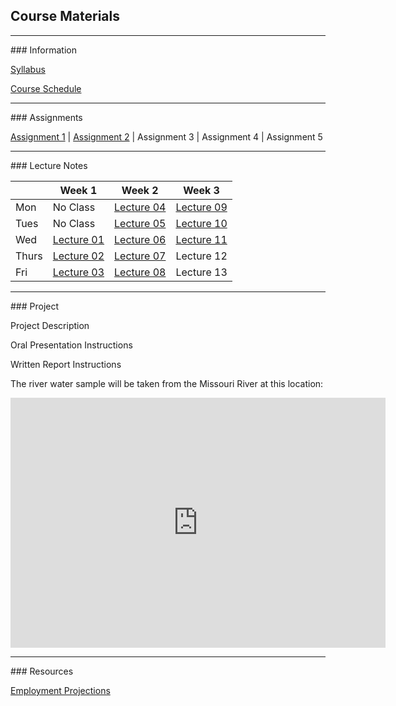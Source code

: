 ## Course Materials
<hr>
### Information

[Syllabus](/docs/Syllabus.pdf)

[Course Schedule](/docs/CourseSchedule.pdf)


<hr>
### Assignments

[Assignment 1](/docs/Assignment01.pdf) | [Assignment 2](/docs/Assignment02.pdf) | Assignment 3 | Assignment 4 | Assignment 5


<hr>
### Lecture Notes

|      | Week 1                                   | Week 2                                  | Week 3                              |
|------|------------------------------------------|-----------------------------------------|-------------------------------------|
|Mon   | No Class                                 | [Lecture 04](/lec/04-WaterQuality.pdf)  | [Lecture 09](/lec/09-Wetlands.pdf)  |
|Tues  | No Class                                 | [Lecture 05](/lec/05-Watershed.pdf)     | [Lecture 10](/ec/10-DamsReservoirs.pdf) |
|Wed   | [Lecture 01](/lec/01-Intro.pdf)          | [Lecture 06](/lec/06-GreatLakes.pdf)    | [Lecture 11](/lec/11-DamVideo.pdf)  |
|Thurs | [Lecture 02](/lec/02-WaterOverview.pdf)  | [Lecture 07](/lec/07-Groundwater.pdf)   | Lecture 12                          |
|Fri   | [Lecture 03](/lec/03-WaterCycle.pdf)     | [Lecture 08](/lec/08-Rivers.pdf)        | Lecture 13                          |


<hr>
### Project

Project Description

Oral Presentation Instructions

Written Report Instructions

The river water sample will be taken from the Missouri River at this location:
<iframe src="https://www.google.com/maps/embed?pb=!1m18!1m12!1m3!1d24305.375723723115!2d-96.99882763233053!3d42.76701038485986!2m3!1f0!2f0!3f0!3m2!1i1024!2i768!4f13.1!3m3!1m2!1s0x0%3A0xc479235af54e1bf9!2sClay+County+Boat+Ramp%2C+Canoe+Takeout!5e1!3m2!1sen!2sus!4v1496106414767" width="600" height="400" frameborder="0" style="border:0" allowfullscreen></iframe>

<hr>
### Resources

[Employment Projections](/docs/EmploymentProjections.pdf)





